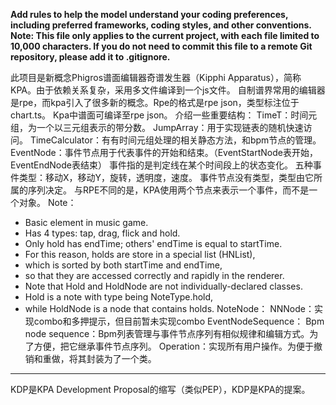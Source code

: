 **Add rules to help the model understand your coding preferences, including preferred frameworks, coding styles, and other conventions.**
**Note: This file only applies to the current project, with each file limited to 10,000 characters. If you do not need to commit this file to a remote Git repository, please add it to .gitignore.**

此项目是新概念Phigros谱面编辑器奇谱发生器（Kipphi Apparatus），简称KPA。由于依赖关系复杂，采用多文件编译到一个js文件。
自制谱界常用的编辑器是rpe，而kpa引入了很多新的概念。Rpe的格式是rpe json，类型标注位于chart.ts。
Kpa中谱面可编译至rpe json。
介绍一些重要结构：
TimeT：时间元组，为一个以三元组表示的带分数。
JumpArray：用于实现链表的随机快速访问。
TimeCalculator：有有时间元组处理的相关静态方法，和bpm节点的管理。
EventNode：事件节点用于代表事件的开始和结束。（EventStartNode表开始，EventEndNode表结束）
事件指的是判定线在某个时间段上的状态变化。
五种事件类型：移动X，移动Y，旋转，透明度，速度。
事件节点没有类型，类型由它所属的序列决定。
与RPE不同的是，KPA使用两个节点来表示一个事件，而不是一个对象。
Note：
 * Basic element in music game.
 * Has 4 types: tap, drag, flick and hold.
 * Only hold has endTime; others' endTime is equal to startTime.
 * For this reason, holds are store in a special list (HNList),
 * which is sorted by both startTime and endTime,
 * so that they are accessed correctly and rapidly in the renderer.
 * Note that Hold and HoldNode are not individually-declared classes.
 * Hold is a note with type being NoteType.hold,
 * while HoldNode is a node that contains holds.
NoteNode：
NNNode：实现combo和多押提示，但目前暂未实现combo
EventNodeSequence：
Bpm node sequence：Bpm列表管理与事件节点序列有相似规律和编辑方式。为了方便，把它继承事件节点序列。
Operation：实现所有用户操作。为便于撤销和重做，将其封装为了一个类。


----
KDP是KPA Development Proposal的缩写（类似PEP），KDP是KPA的提案。
